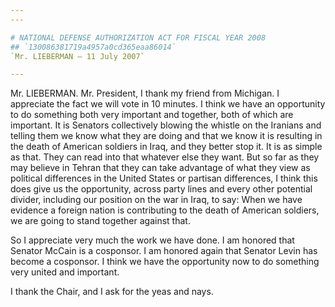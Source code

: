 ```yaml
---
---

# NATIONAL DEFENSE AUTHORIZATION ACT FOR FISCAL YEAR 2008
## `130086381719a4957a0cd365eaa86014`
`Mr. LIEBERMAN — 11 July 2007`

---
```



Mr. LIEBERMAN. Mr. President, I thank my friend from Michigan. I 
appreciate the fact we will vote in 10 minutes. I think we have an 
opportunity to do something both very important and together, both of 
which are important. It is Senators collectively blowing the whistle on 
the Iranians and telling them we know what they are doing and that we 
know it is resulting in the death of American soldiers in Iraq, and 
they better stop it. It is as simple as that. They can read into that 
whatever else they want. But so far as they may believe in Tehran that 
they can take advantage of what they view as political differences in 
the United States or partisan differences, I think this does give us 
the opportunity, across party lines and every other potential divider, 
including our position on the war in Iraq, to say: When we have 
evidence a foreign nation is contributing to the death of American 
soldiers, we are going to stand together against that.

So I appreciate very much the work we have done. I am honored that 
Senator McCain is a cosponsor. I am honored again that Senator Levin 
has become a cosponsor. I think we have the opportunity now to do 
something very united and important.

I thank the Chair, and I ask for the yeas and nays.